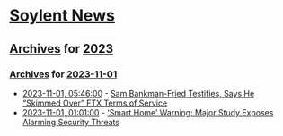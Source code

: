 # [Soylent News](../../../README.md)

## [Archives](../../index.md) for [2023](../index.md)

### [Archives](../../index.md) for [2023-11-01](index.md)

* [2023-11-01, 05:46:00](https://soylentnews.org/article.pl?sid=23/10/31/0147204&from=rss) - [Sam Bankman-Fried Testifies, Says He “Skimmed Over” FTX Terms of Service](https://soylentnews.org/article.pl?sid=23/10/31/0147204&from=rss)
* [2023-11-01, 01:01:00](https://soylentnews.org/article.pl?sid=23/10/31/0142228&from=rss) - [‘Smart Home’ Warning: Major Study Exposes Alarming Security Threats](https://soylentnews.org/article.pl?sid=23/10/31/0142228&from=rss)
